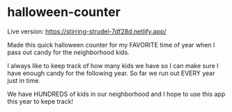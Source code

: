 # halloween-counter

Live version: https://stirring-strudel-7df28d.netlify.app/


Made this quick halloween counter for my FAVORITE time of year when I pass out candy for the neighborhood kids. 

I always like to keep track of how many kids we have so I can make sure I have enough candy for the following year. So far we run out EVERY year just in time. 

We have HUNDREDS of kids in our neighborhood and I hope to use this app this year to kepe track!
